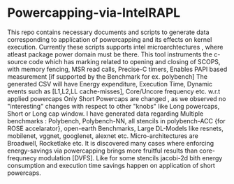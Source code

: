 # Powercapping-via-IntelRAPL
This repo contains necessary documents and scripts to generate data corresponding to application of powercapping and its effects on kernel execution.
Currently these scripts supports intel microarchtectures , where atleast package power domain must be there.
This tool instruments the c-source code which has marking related to opening and closing of SCOPS, with memory fencing, MSR read calls, Precise-C timers, Enables PAPI based measurement [if supported by the Benchmark for ex. polybench]
The generated CSV will have Energy expenditure, Execution Time, Dynamic events such as [L1,L2,LL cache-misses], Core/Uncore frequency etc. w.r.t applied powercaps
Only Short Powercaps are changed , as we observed no "interesting" changes with respect to other "knobs" like Long powercaps, Short or Long cap window.
I have generated data regarding Multiple benchmarks : Polybench, Polybench-NN, all stencils in polybench-ACC {for ROSE accelarator}, open-earth Benchmarks, Large DL-Models like resnets, mobilenet, vggnet, googlenet, alexnet etc. Micro-architectures are Broadwell, Rocketlake etc.
It is discovered many cases where enforcing energy-savings via powercapping brings more fruitful results than core-frequnecy modulation [DVFS]. Like for some stencils jacobi-2d bith energy consumption and execution time savings happen on application of short powercaps.   


